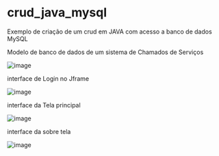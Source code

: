 # crud_java_mysql
Exemplo de criação de um crud em JAVA com acesso a banco de dados MySQL

Modelo de banco de dados de um sistema de Chamados de Serviços

![image](https://github.com/user-attachments/assets/b23371d8-120e-4a6f-a817-d4ff71fabd68)

interface de Login no Jframe

![image](https://github.com/user-attachments/assets/d6ec6a35-98f8-4394-af30-0ff907020d1d)

interface da Tela principal

![image](https://github.com/user-attachments/assets/1aa8cd6b-840e-43aa-9acc-857cb227a0bf)

interface da sobre tela

![image](https://github.com/user-attachments/assets/ac9feb65-87ca-4d2f-a0d2-d60921eb8548)
